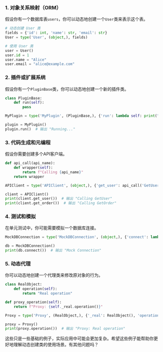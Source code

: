 
### 1. 对象关系映射（ORM）

假设你有一个数据库表`users`，你可以动态地创建一个`User`类来表示这个表。

```python
# 动态创建 User 类
fields = {'id': int, 'name': str, 'email': str}
User = type('User', (object,), fields)

# 使用 User 类
user = User()
user.id = 1
user.name = "Alice"
user.email = "alice@example.com"

```

### 2. 插件或扩展系统

假设你有一个`PluginBase`类，你可以动态地创建一个新的插件类。

```python
class PluginBase:
    def run(self):
        pass

MyPlugin = type('MyPlugin', (PluginBase,), {'run': lambda self: print("Running...")})

plugin = MyPlugin()
plugin.run()  # 输出 "Running..."

```

### 3. 代码生成和元编程

假设你需要创建多个API客户端。

```python
def api_call(api_name):
    def wrapper(self):
        return f"Calling {api_name}"
    return wrapper

APIClient = type('APIClient', (object,), {'get_user': api_call('GetUser'), 'get_order': api_call('GetOrder')})

client = APIClient()
print(client.get_user())  # 输出 "Calling GetUser"
print(client.get_order())  # 输出 "Calling GetOrder"

```

### 4. 测试和模拟

在单元测试中，你可能需要模拟一个数据库连接。

```python
MockDBConnection = type('MockDBConnection', (object,), {'connect': lambda self: "Mock Connection"})

db = MockDBConnection()
print(db.connect())  # 输出 "Mock Connection"

```

### 5. 动态代理

你可以动态地创建一个代理类来修改原对象的行为。

```python
class RealObject:
    def operation(self):
        return "Real operation"

def proxy_operation(self):
    return f"Proxy: {self._real.operation()}"

Proxy = type('Proxy', (RealObject,), {'_real': RealObject(), 'operation': proxy_operation})

proxy = Proxy()
print(proxy.operation())  # 输出 "Proxy: Real operation"

```

这些只是一些基础的例子，实际应用中可能会更加复杂。希望这些例子能帮助你更好地理解动态创建类的使用场景。有其他问题吗？